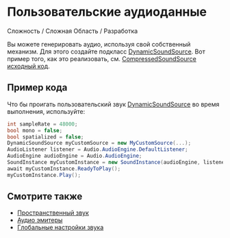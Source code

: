 # Пользовательские аудиоданные

<span class="label label-doc-level">Сложность / Сложная</span>
<span class="label label-doc-audience">Область / Разработка</span>

Вы можете генерировать аудио, используя свой собственный механизм. Для этого создайте подкласс [DynamicSoundSource](xref:Stride.Audio.DynamicSoundSource).
Вот пример того, как это реализовать, см. [CompressedSoundSource исходный код](https://github.com/SiliconStudio/stride/blob/master-1.8/sources/engine/Stride.Audio/CompressedSoundSource.cs).

## Пример кода

Что бы проигать пользовательский звук [DynamicSoundSource](xref:Stride.Audio.DynamicSoundSource) во время выполнения, используйте:

```cs
int sampleRate = 48000;
bool mono = false;
bool spatialized = false;
DynamicSoundSource myCustomSource = new MyCustomSource(...);
AudioListener listener = Audio.AudioEngine.DefaultListener;
AudioEngine audioEngine = Audio.AudioEngine;
SoundInstance myCustomInstance = new SoundInstance(audioEngine, listener, myCustomSource, sampleRate, mono, spatialized);
await myCustomInstance.ReadyToPlay();
myCustomInstance.Play();
```

## Смотрите также
* [Пространственный звук](spatialized-audio.md)
* [Аудио эмитеры](audio-emitters.md)
* [Глобальные настройки звука](global-audio-settings.md)